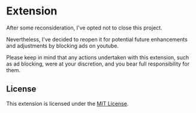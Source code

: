 # Extension

After some reconsideration, I've opted not to close this project. 

Nevertheless, I've decided to reopen it for potential future enhancements and adjustments by blocking ads on youtube.

Please keep in mind that any actions undertaken with this extension, such as ad blocking, were at your discretion, and you bear full responsibility for them.

## License

This extension is licensed under the [MIT License](LICENSE).